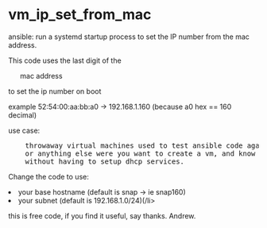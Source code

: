 # vm_ip_set_from_mac
ansible: run a systemd startup process to set the IP number from the mac address.

This code uses the last digit of the <ul>mac address</ul> to set the ip number on boot

example 52:54:00:aa:bb:a0 -> 192.168.1.160 (because a0 hex == 160 decimal)

use case: 
<pre>
    throwaway virtual machines used to test ansible code against, 
    or anything else were you want to create a vm, and know what it's IP will be,
    without having to setup dhcp services.
</pre>

Change the code to use:
<li> your base hostname (default is snap -> ie snap160)</li>
<li> your subnet (default is 192.168.1.0/24)(/li>

this is free code, if you find it useful, say thanks.
Andrew.
